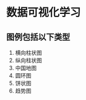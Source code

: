 <!--
 * @Description: 
 * @Author: chengDong
 * @Date: 2020-10-28 11:40:55
 * @LastEditTime: 2020-11-11 16:17:47
 * @LastEditors: chengDong
-->

# 数据可视化学习
## 图例包括以下类型
1. 横向柱状图
2. 纵向柱状图
3. 中国地图
4. 圆环图
5. 饼状图
6. 趋势图
